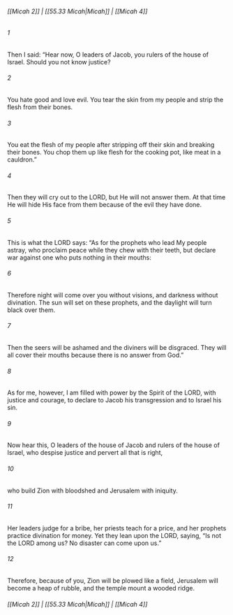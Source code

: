 
###### [[Micah 2]] | [[55.33 Micah|Micah]] | [[Micah 4]]

###### 1
Then I said: “Hear now, O leaders of Jacob, you rulers of the house of Israel. Should you not know justice?
###### 2
You hate good and love evil. You tear the skin from my people and strip the flesh from their bones.
###### 3
You eat the flesh of my people after stripping off their skin and breaking their bones. You chop them up like flesh for the cooking pot, like meat in a cauldron.”
###### 4
Then they will cry out to the LORD, but He will not answer them. At that time He will hide His face from them because of the evil they have done.
###### 5
This is what the LORD says: “As for the prophets who lead My people astray, who proclaim peace while they chew with their teeth, but declare war against one who puts nothing in their mouths:
###### 6
Therefore night will come over you without visions, and darkness without divination. The sun will set on these prophets, and the daylight will turn black over them.
###### 7
Then the seers will be ashamed and the diviners will be disgraced. They will all cover their mouths because there is no answer from God.”
###### 8
As for me, however, I am filled with power by the Spirit of the LORD, with justice and courage, to declare to Jacob his transgression and to Israel his sin.
###### 9
Now hear this, O leaders of the house of Jacob and rulers of the house of Israel, who despise justice and pervert all that is right,
###### 10
who build Zion with bloodshed and Jerusalem with iniquity.
###### 11
Her leaders judge for a bribe, her priests teach for a price, and her prophets practice divination for money. Yet they lean upon the LORD, saying, “Is not the LORD among us? No disaster can come upon us.”
###### 12
Therefore, because of you, Zion will be plowed like a field, Jerusalem will become a heap of rubble, and the temple mount a wooded ridge.

###### [[Micah 2]] | [[55.33 Micah|Micah]] | [[Micah 4]]
